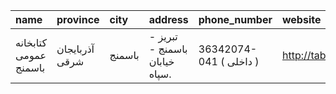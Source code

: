 | name                  | province       | city   | address                       | phone_number            | website            |
|:----------------------|:---------------|:-------|:------------------------------|:------------------------|:-------------------|
| كتابخانه عمومی باسمنج | آذربایجان شرقی | باسمنج | تبریز - باسمنج - خيابان سپاه. | 36342074-041 ( داخلی  ) | http://tabrizpl.ir |